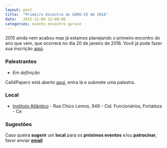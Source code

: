```yaml
---
layout: post
title:  "Primeiro Encontro do GURU-CE de 2016"
date:   2015-12-04 12:00:00
categories: evento encontro guruce
---
```


2015 ainda nem acabou mas já estamos planejando o primeiro encontro do ano que vem, que ocorrerá no dia 20 de janeiro de 2016. Você já pode fazer sua inscrição [aqui](http://even.tc/19a-guru-ce).

### Palestrantes

- _Em definição_

Call4Paperz está aberto [aqui](http://www.call4paperz.com/events/19-guru-ce), entra lá e submete uma palestra.

### Local

- [Instituto Atlântico](http://www.atlantico.com.br/) - Rua Chico Lemos, 946 - Cid. Funcionários, Fortaleza - Ce

### Sugestões

Caso queira __sugerir__ um __local__ para os __próximos eventos__ e/ou __patrocinar__, favor enviar __[email](mailto:%66%69%6C%69%70%65%62%61%72%63%6F%73%40%67%6D%61%69%6C%2E%63%6F%6D%2C%68%65%72%6D%69%6E%69%6F%63%65%73%61%72%40%67%6D%61%69%6C%2E%63%6F%6D)__
